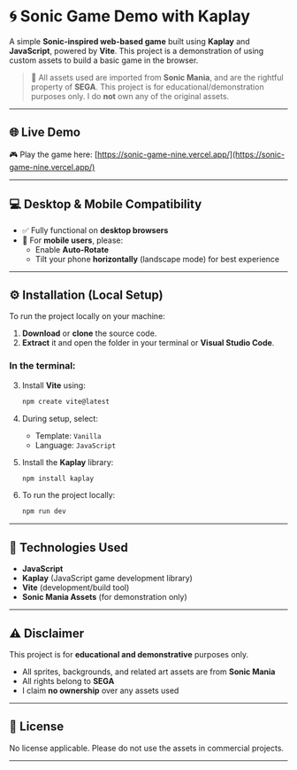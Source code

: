 
# 🌀 Sonic Game Demo with Kaplay

A simple **Sonic-inspired web-based game** built using **Kaplay** and **JavaScript**, powered by **Vite**. This project is a demonstration of using custom assets to build a basic game in the browser.

> 🚨 All assets used are imported from **Sonic Mania**, and are the rightful property of **SEGA**. This project is for educational/demonstration purposes only. I do **not** own any of the original assets.

---

## 🌐 Live Demo

🎮 Play the game here: [https://sonic-game-nine.vercel.app/](https://sonic-game-nine.vercel.app/)

---

## 💻 Desktop & Mobile Compatibility

- ✅ Fully functional on **desktop browsers**
- 📱 For **mobile users**, please:
  - Enable **Auto-Rotate**
  - Tilt your phone **horizontally** (landscape mode) for best experience

---

## ⚙️ Installation (Local Setup)

To run the project locally on your machine:

1. **Download** or **clone** the source code.
2. **Extract** it and open the folder in your terminal or **Visual Studio Code**.

### In the terminal:

3. Install **Vite** using:
   ```bash
   npm create vite@latest
   ```
4. During setup, select:
   - Template: `Vanilla`
   - Language: `JavaScript`

5. Install the **Kaplay** library:
   ```bash
   npm install kaplay
   ```

6. To run the project locally:
   ```bash
   npm run dev
   ```

---

## 🧩 Technologies Used

- **JavaScript**
- **Kaplay** (JavaScript game development library)
- **Vite** (development/build tool)
- **Sonic Mania Assets** (for demonstration only)

---

## ⚠️ Disclaimer

This project is for **educational and demonstrative** purposes only.

- All sprites, backgrounds, and related art assets are from **Sonic Mania**
- All rights belong to **SEGA**
- I claim **no ownership** over any assets used

---

## 📄 License

No license applicable. Please do not use the assets in commercial projects.

---
